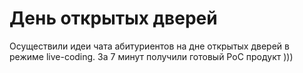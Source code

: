 # День открытых дверей

Осуществили идеи чата абитуриентов на дне открытых дверей в режиме live-coding.
За 7 минут получили готовый PoC продукт )))
